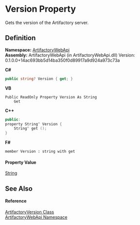 # Version Property


Gets the version of the Artifactory server.



## Definition
**Namespace:** <a href="75b20af6-7197-02a5-e38f-f7b15eac4732">ArtifactoryWebApi</a>  
**Assembly:** ArtifactoryWebApi (in ArtifactoryWebApi.dll) Version: 0.1.0.0+14ac693bb5d14ba350f0d89917a9d924a973c73a

**C#**
``` C#
public string? Version { get; }
```
**VB**
``` VB
Public ReadOnly Property Version As String
	Get
```
**C++**
``` C++
public:
property String^ Version {
	String^ get ();
}
```
**F#**
``` F#
member Version : string with get
```



#### Property Value
<a href="https://learn.microsoft.com/dotnet/api/system.string" target="_blank" rel="noopener noreferrer">String</a>

## See Also


#### Reference
<a href="856e526c-1728-dd8c-2a47-1f97b75f359f">ArtifactoryVersion Class</a>  
<a href="75b20af6-7197-02a5-e38f-f7b15eac4732">ArtifactoryWebApi Namespace</a>  
